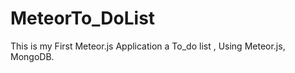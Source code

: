 # MeteorTo_DoList

This is my First Meteor.js  Application a To_do list , Using Meteor.js, MongoDB. 

